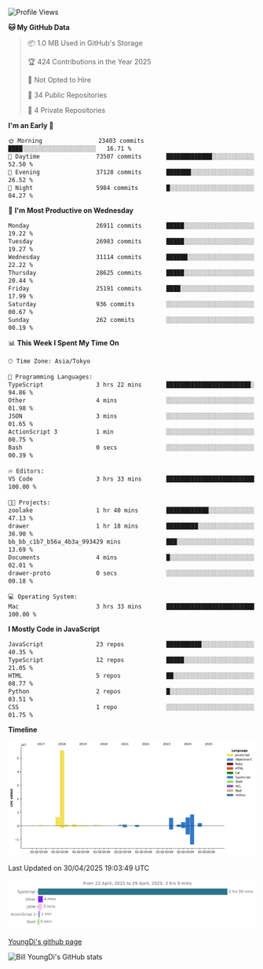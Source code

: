 <!--START_SECTION:waka-->
![Profile Views](http://img.shields.io/badge/Profile%20Views-0-blue)

**🐱 My GitHub Data** 

> 📦 1.0 MB Used in GitHub's Storage 
 > 
> 🏆 424 Contributions in the Year 2025
 > 
> 🚫 Not Opted to Hire
 > 
> 📜 34 Public Repositories 
 > 
> 🔑 4 Private Repositories 
 > 
**I'm an Early 🐤** 

```text
🌞 Morning                23403 commits       ████░░░░░░░░░░░░░░░░░░░░░   16.71 % 
🌆 Daytime                73507 commits       █████████████░░░░░░░░░░░░   52.50 % 
🌃 Evening                37128 commits       ███████░░░░░░░░░░░░░░░░░░   26.52 % 
🌙 Night                  5984 commits        █░░░░░░░░░░░░░░░░░░░░░░░░   04.27 % 
```
📅 **I'm Most Productive on Wednesday** 

```text
Monday                   26911 commits       █████░░░░░░░░░░░░░░░░░░░░   19.22 % 
Tuesday                  26983 commits       █████░░░░░░░░░░░░░░░░░░░░   19.27 % 
Wednesday                31114 commits       ██████░░░░░░░░░░░░░░░░░░░   22.22 % 
Thursday                 28625 commits       █████░░░░░░░░░░░░░░░░░░░░   20.44 % 
Friday                   25191 commits       ████░░░░░░░░░░░░░░░░░░░░░   17.99 % 
Saturday                 936 commits         ░░░░░░░░░░░░░░░░░░░░░░░░░   00.67 % 
Sunday                   262 commits         ░░░░░░░░░░░░░░░░░░░░░░░░░   00.19 % 
```


📊 **This Week I Spent My Time On** 

```text
🕑︎ Time Zone: Asia/Tokyo

💬 Programming Languages: 
TypeScript               3 hrs 22 mins       ████████████████████████░   94.86 % 
Other                    4 mins              ░░░░░░░░░░░░░░░░░░░░░░░░░   01.98 % 
JSON                     3 mins              ░░░░░░░░░░░░░░░░░░░░░░░░░   01.65 % 
ActionScript 3           1 min               ░░░░░░░░░░░░░░░░░░░░░░░░░   00.75 % 
Bash                     0 secs              ░░░░░░░░░░░░░░░░░░░░░░░░░   00.39 % 

🔥 Editors: 
VS Code                  3 hrs 33 mins       █████████████████████████   100.00 % 

🐱‍💻 Projects: 
zoolake                  1 hr 40 mins        ████████████░░░░░░░░░░░░░   47.13 % 
drawer                   1 hr 18 mins        █████████░░░░░░░░░░░░░░░░   36.90 % 
bb_bb_c1b7_b56a_4b3a_993429 mins             ███░░░░░░░░░░░░░░░░░░░░░░   13.69 % 
Documents                4 mins              █░░░░░░░░░░░░░░░░░░░░░░░░   02.01 % 
drawer-proto             0 secs              ░░░░░░░░░░░░░░░░░░░░░░░░░   00.18 % 

💻 Operating System: 
Mac                      3 hrs 33 mins       █████████████████████████   100.00 % 
```

**I Mostly Code in JavaScript** 

```text
JavaScript               23 repos            ██████████░░░░░░░░░░░░░░░   40.35 % 
TypeScript               12 repos            █████░░░░░░░░░░░░░░░░░░░░   21.05 % 
HTML                     5 repos             ██░░░░░░░░░░░░░░░░░░░░░░░   08.77 % 
Python                   2 repos             █░░░░░░░░░░░░░░░░░░░░░░░░   03.51 % 
CSS                      1 repo              ░░░░░░░░░░░░░░░░░░░░░░░░░   01.75 % 
```



**Timeline**

![Lines of Code chart](https://raw.githubusercontent.com/Youngdi/Youngdi/master/assets/bar_graph.png)


 Last Updated on 30/04/2025 19:03:49 UTC
<!--END_SECTION:waka-->

![wakatime](./images/stat.svg)

[YoungDi's github page](https://youngdi.github.io)

![Bill YoungDi's GitHub stats](https://github-readme-stats.vercel.app/api?username=youngdi&count_private=true&show_icons=true)
